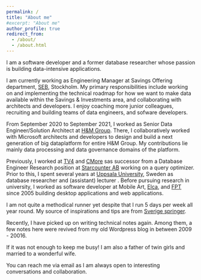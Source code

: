 ```yaml
---
permalink: /
title: "About me"
#excerpt: "About me"
author_profile: true
redirect_from: 
  - /about/
  - /about.html
---
```

I am a software developer and a former database researcher whose passion is building data-intensive applications.

I am currently working as Engineering Manager at Savings Offering department, [SEB](https://seb.se/), Stockholm. My primary responsibilities include working on and implementing the technical roadmap for how we want to make data available within the Savings & Investments area, and collaborating with architects and developers. I enjoy coaching more junior colleagues, recruiting and building teams of data engineers, and sofware developers. 

From September 2020 to September 2021, I worked as Senior Data Engineer/Solution Architect at [H&M Group](https://hmgroup.com/). There, I collaboratively worked with Microsoft architects and developers to design and build a next generation of big dataplatform for entire H&M Group. My contributions lie mainly data processing and data governance domains of the platform.

Previously, I worked at [TV4](https://www.tv4.se/) and [CMore](https://www.cmore.se) sas successor from a Database Engineer Research position at [Starcounter AB](https://starcounter.com) working on a query optimizer. Prior to this, I spent several years at [Uppsala University](https://www.uu.se/), Sweden as database researcher and (assistant) lecturer . Before pursuing research in university, I worked as software developer at Mobile Art, [Elca](https:///www.elca.vn), and [FPT](https://www.fpt-software.com/) since 2005 building desktop applications and web applications.

I am not quite a methodical runner yet despite that I run 5 days per week all year round. My source of inspirations and tips are from [Sverige springer](https://www.sverigespringer.se/).

Recently, I have picked up on writing technical notes again. Among them, a few notes here were revived from my old Wordpress blog in between 2009 - 20016.

If it was not enough to keep me busy! I am also a father of twin girls and married to a wonderful wife.

You can reach me via email as I am always open to interesting conversations and collaboration.
